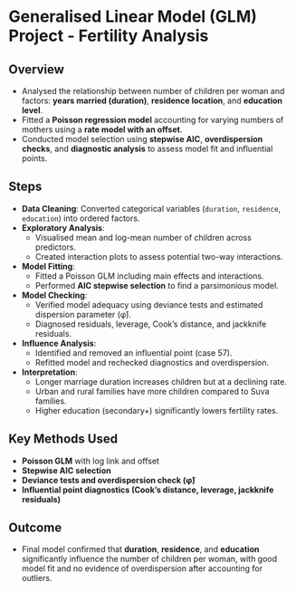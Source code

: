 # Generalised Linear Model (GLM) Project - Fertility Analysis

## Overview
- Analysed the relationship between number of children per woman and factors: **years married (duration)**, **residence location**, and **education level**.
- Fitted a **Poisson regression model** accounting for varying numbers of mothers using a **rate model with an offset**.
- Conducted model selection using **stepwise AIC**, **overdispersion checks**, and **diagnostic analysis** to assess model fit and influential points.

## Steps
- **Data Cleaning**: Converted categorical variables (`duration`, `residence`, `education`) into ordered factors.
- **Exploratory Analysis**:  
  - Visualised mean and log-mean number of children across predictors.
  - Created interaction plots to assess potential two-way interactions.
- **Model Fitting**:  
  - Fitted a Poisson GLM including main effects and interactions.
  - Performed **AIC stepwise selection** to find a parsimonious model.
- **Model Checking**:  
  - Verified model adequacy using deviance tests and estimated dispersion parameter (φ̂).
  - Diagnosed residuals, leverage, Cook’s distance, and jackknife residuals.
- **Influence Analysis**:  
  - Identified and removed an influential point (case 57).
  - Refitted model and rechecked diagnostics and overdispersion.
- **Interpretation**:  
  - Longer marriage duration increases children but at a declining rate.
  - Urban and rural families have more children compared to Suva families.
  - Higher education (secondary+) significantly lowers fertility rates.

## Key Methods Used
- **Poisson GLM** with log link and offset
- **Stepwise AIC selection**
- **Deviance tests and overdispersion check (φ̂)**
- **Influential point diagnostics (Cook’s distance, leverage, jackknife residuals)**

## Outcome
- Final model confirmed that **duration**, **residence**, and **education** significantly influence the number of children per woman, with good model fit and no evidence of overdispersion after accounting for outliers.
